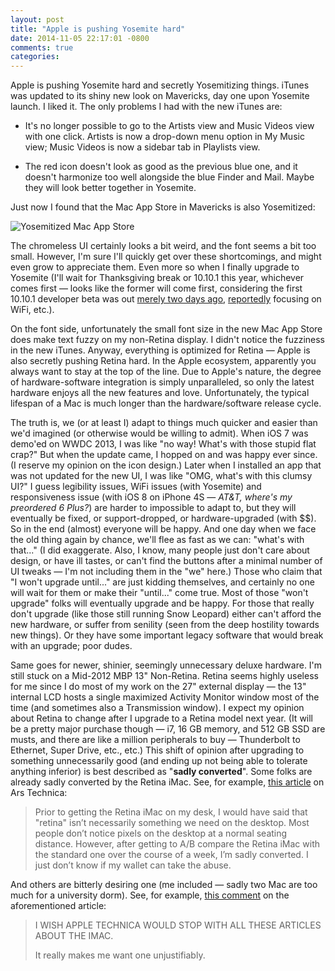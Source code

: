 ```yaml
---
layout: post
title: "Apple is pushing Yosemite hard"
date: 2014-11-05 22:17:01 -0800
comments: true
categories:
---
```

Apple is pushing Yosemite hard and secretly Yosemitizing things. iTunes was updated to its shiny new look on Mavericks, day one upon Yosemite launch. I liked it. The only problems I had with the new iTunes are:

* It's no longer possible to go to the Artists view and Music Videos view with one click. Artists is now a drop-down menu option in My Music view; Music Videos is now a sidebar tab in Playlists view.

* The red icon doesn't look as good as the previous blue one, and it doesn't harmonize too well alongside the blue Finder and Mail. Maybe they will look better together in Yosemite.

Just now I found that the Mac App Store in Mavericks is also Yosemitized:

![Yosemitized Mac App Store](http://i.imgur.com/T7KIo6s.png)

The chromeless UI certainly looks a bit weird, and the font seems a bit too small. However, I'm sure I'll quickly get over these shortcomings, and might even grow to appreciate them. Even more so when I finally upgrade to Yosemite (I'll wait for Thanksgiving break or 10.10.1 this year, whichever comes first — looks like the former will come first, considering the first 10.10.1 developer beta was out [merely two days ago](http://www.macrumors.com/2014/11/03/first-yosemite-10-10-1-beta-now-available/), [reportedly](http://i.imgur.com/IVFV7E2.png) focusing on WiFi, etc.).

On the font side, unfortunately the small font size in the new Mac App Store does make text fuzzy on my non-Retina display. I didn't notice the fuzziness in the new iTunes. Anyway, everything is optimized for Retina — Apple is also secretly pushing Retina hard. In the Apple ecosystem, apparently you always want to stay at the top of the line. Due to Apple's nature, the degree of hardware-software integration is simply unparalleled, so only the latest hardware enjoys all the new features and love. Unfortunately, the typical lifespan of a Mac is much longer than the hardware/software release cycle.

The truth is, we (or at least I) adapt to things much quicker and easier than we'd imagined (or otherwise would be willing to admit). When iOS 7 was demo'ed on WWDC 2013, I was like "no way! What's with those stupid flat crap?" But when the update came, I hopped on and was happy ever since. (I reserve my opinion on the icon design.) Later when I installed an app that was not updated for the new UI, I was like "OMG, what's with this clumsy UI?" I guess legibility issues, WiFi issues (with Yosemite) and responsiveness issue (with iOS 8 on iPhone 4S — *AT&T, where's my preordered 6 Plus?*) are harder to impossible to adapt to, but they will eventually be fixed, or support-dropped, or hardware-upgraded (with $$). So in the end (almost) everyone will be happy. And one day when we face the old thing again by chance, we'll flee as fast as we can: "what's with that..." (I did exaggerate. Also, I know, many people just don't care about design, or have ill tastes, or can't find the buttons after a minimal number of UI tweaks — I'm not including them in the "we" here.) Those who claim that "I won't upgrade until..." are just kidding themselves, and certainly no one will wait for them or make their "until..." come true. Most of those "won't upgrade" folks will eventually upgrade and be happy. For those that really don't upgrade (like those still running Snow Leopard) either can't afford the new hardware, or suffer from senility (seen from the deep hostility towards new things). Or they have some important legacy software that would break with an upgrade; poor dudes.

Same goes for newer, shinier, seemingly unnecessary deluxe hardware. I'm still stuck on a Mid-2012 MBP 13" Non-Retina. Retina seems highly useless for me since I do most of my work on the 27" external display — the 13" internal LCD hosts a single maximized Activity Monitor window most of the time (and sometimes also a Transmission window). I expect my opinion about Retina to change after I upgrade to a Retina model next year. (It will be a pretty major purchase though — i7, 16 GB memory, and 512 GB SSD are musts, and there are like a million peripherals to buy — Thunderbolt to Ethernet, Super Drive, etc., etc.) This shift of opinion after upgrading to something unnecessarily good (and ending up not being able to tolerate anything inferior) is best described as "**sadly converted**". Some folks are already sadly converted by the Retina iMac. See, for example, [this article](http://arstechnica.com/apple/2014/11/yes-the-5k-retina-imacs-screen-runs-at-60hz-at-5k-resolution/#p11) on Ars Technica:

> Prior to getting the Retina iMac on my desk, I would have said that "retina" isn’t necessarily something we need on the desktop. Most people don’t notice pixels on the desktop at a normal seating distance. However, after getting to A/B compare the Retina iMac with the standard one over the course of a week, I’m sadly converted. I just don’t know if my wallet can take the abuse.

And others are bitterly desiring one (me included — sadly two Mac are too much for a university dorm). See, for example, [this comment](http://arstechnica.com/apple/2014/11/yes-the-5k-retina-imacs-screen-runs-at-60hz-at-5k-resolution/?comments=1&post=27896871) on the aforementioned article:

> I WISH APPLE TECHNICA WOULD STOP WITH ALL THESE ARTICLES ABOUT THE IMAC.
>
> It really makes me want one unjustifiably.
